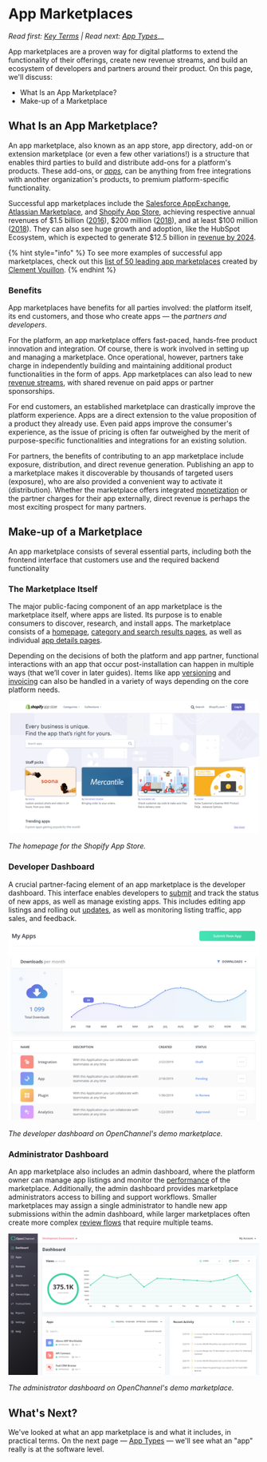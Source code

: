 # App Marketplaces

_Read first:_ [_Key Terms_](https://blueprint.openchannel.io/getting-started/key-terms) _| Read next:_ [_App Types_](https://blueprint.openchannel.io/getting-started/app-types/)__

App marketplaces are a proven way for digital platforms to extend the functionality of their offerings, create new revenue streams, and build an ecosystem of developers and partners around their product. On this page, we'll discuss:

* What Is an App Marketplace?
* Make-up of a Marketplace

## What Is an App Marketplace?

An app marketplace, also known as an app store, app directory, add-on or extension marketplace (or even a few other variations!) is a structure that enables third parties to build and distribute add-ons for a platform's products. These add-ons, or [_apps_](http://blueprint.openchannel.io/getting-started/app-types/), can be anything from free integrations with another organization's products, to premium platform-specific functionality.

Successful app marketplaces include the [Salesforce AppExchange](https://appexchange.salesforce.com), [Atlassian Marketplace](https://marketplace.atlassian.com), and [Shopify App Store](https://apps.shopify.com), achieving respective annual revenues of $1.5 billion ([2016](https://www.vox.com/2016/1/14/11588810/salesforce-coms-appexchange-is-10-years-old-today#:\~:text=While%20some%20apps%20are%20free,the%20fiscal%20year%20just%20ended.)), $200 million ([2018](https://openchannel.io/blog/atlassian-marketplace-building-your-ecosystem/)), and at least $100 million ([2018](https://developers.shopify.com)). They can also see huge growth and adoption, like the HubSpot Ecosystem, which is expected to generate $12.5 billion in [revenue by 2024](https://ir.hubspot.com/news/new-industry-white-paper-shows-the-hubspot-ecosystem-is-uniquely-positioned-to-help-scaling-companies-adapt-to-digital-first-world).

{% hint style="info" %}
To see more examples of successful app marketplaces, check out this [list of 50 leading app marketplaces](https://docs.google.com/spreadsheets/d/1-wMQWNpgOmTqr2QuUBb7EjvttWROZJIRvIvJAysyvTQ/edit#gid=0) created by [Clement Vouillon](https://twitter.com/clemnt).
{% endhint %}

### Benefits

App marketplaces have benefits for all parties involved: the platform itself, its end customers, and those who create apps — the _partners and developers_.

For the platform, an app marketplace offers fast-paced, hands-free product innovation and integration. Of course, there is work involved in setting up and managing a marketplace. Once operational, however, partners take charge in independently building and maintaining additional product functionalities in the form of apps. App marketplaces can also lead to new [revenue streams](http://blueprint.openchannel.io/success/monetization/), with shared revenue on paid apps or partner sponsorships.

For end customers, an established marketplace can drastically improve the platform experience. Apps are a direct extension to the value proposition of a product they already use. Even paid apps improve the consumer's experience, as the issue of pricing is often far outweighed by the merit of purpose-specific functionalities and integrations for an existing solution.

For partners, the benefits of contributing to an app marketplace include exposure, distribution, and direct revenue generation. Publishing an app to a marketplace makes it discoverable by thousands of targeted users (exposure), who are also provided a convenient way to activate it (distribution). Whether the marketplace offers integrated [monetization](http://blueprint.openchannel.io/success/monetization/) or the partner charges for their app externally, direct revenue is perhaps the most exciting prospect for many partners.

## Make-up of a Marketplace

An app marketplace consists of several essential parts, including both the frontend interface that customers use and the required backend functionality

### The Marketplace Itself

The major public-facing component of an app marketplace is the marketplace itself, where apps are listed. Its purpose is to enable consumers to discover, research, and install apps. The marketplace consists of a [homepage](http://blueprint.openchannel.io/marketplace/homepage/), [category and search results pages](https://blueprint.openchannel.io/marketplace/search-categorization/), as well as individual [app details pages](http://blueprint.openchannel.io/marketplace/app-pages/).

Depending on the decisions of both the platform and app partner, functional interactions with an app that occur post-installation can happen in multiple ways (that we’ll cover in later guides). Items like app [versioning](http://blueprint.openchannel.io/management/updates/) and [invoicing](http://blueprint.openchannel.io/operations/invoicing/) can also be handled in a variety of ways depending on the core platform needs.

![](../.gitbook/assets/0.png)

_The homepage for the Shopify App Store._

### Developer Dashboard

A crucial partner-facing element of an app marketplace is the developer dashboard. This interface enables developers to [submit](http://blueprint.openchannel.io/management/submission/) and track the status of new apps, as well as manage existing apps. This includes editing app listings and rolling out [updates](https://blueprint.openchannel.io/management/updates/), as well as monitoring listing traffic, app sales, and feedback.

![](../.gitbook/assets/1.png)

_The developer dashboard on OpenChannel's demo marketplace._

### Administrator Dashboard

An app marketplace also includes an admin dashboard, where the platform owner can manage app listings and monitor the [performance](http://blueprint.openchannel.io/success/metrics/) of the marketplace. Additionally, the admin dashboard provides marketplace administrators access to billing and support workflows. Smaller marketplaces may assign a single administrator to handle new app submissions within the admin dashboard, while larger marketplaces often create more complex [review flows](http://blueprint.openchannel.io/management/review/) that require multiple teams.

![](../.gitbook/assets/2.png)

_The administrator dashboard on OpenChannel's demo marketplace._

## What's Next?

We've looked at what an app marketplace is and what it includes, in practical terms. On the next page — [App Types](https://blueprint.openchannel.io/getting-started/app-types/) — we'll see what an "app" really is at the software level.

